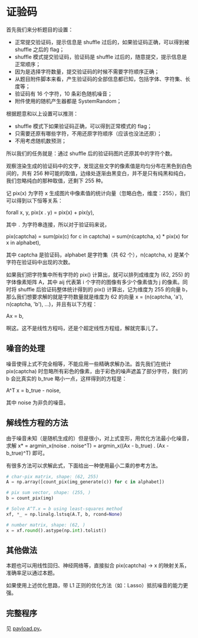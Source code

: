 # 证验码

首先我们来分析题目的设置：

- 正常提交验证码，提示信息是 shuffle 过后的，如果验证码正确，可以得到被 shuffle 之后的 flag；
- shuffle 模式提交验证码，验证码是 shuffle 过后的，随意提交，提示信息是正常顺序；
- 因为是选择字符数量，提交验证码的时候不需要字符顺序正确；
- 从题目附件脚本来看，产生验证码的全部信息都已知，包括字体、字符集、长度等；
- 验证码有 16 个字符，10 条彩色随机噪音；
- 附件使用的随机产生器都是 SystemRandom；

根据题意和以上设置可以推测：

- shuffle 模式下如果验证码正确，可以得到正常模式的 flag；
- 只需要还原有哪些字符，不用还原字符顺序（应该也没法还原）；
- 不用考虑随机数预测；

所以我们的任务就是：通过 shuffle 后的验证码图片还原其中的字符个数。

观察渲染生成的验证码中的文字，发现这些文字的像素值是均匀分布在黑色到白色间的，共有 256 种可能的取值，边缘处逐渐由黑变白，并不是只有纯黑和纯白，我们忽略纯白的那种取值，还剩下 255 种。

记 pix(x) 为字符 x 生成图片中像素值的统计向量（忽略白色，维度：255），我们可以得到以下恒等关系：

forall x, y, pix(x . y) = pix(x) + pix(y),

其中 `.` 为字符串连接，所以对于验证码来说，

pix(captcha) = sum(pix(c) for c in captcha) = sum(n(captcha, x) * pix(x) for x in alphabet),

其中 captcha 是验证码，alphabet 是字符集（共 62 个），n(captcha, x) 是某个字符在验证码中出现的次数。

如果我们把字符集中所有字符的 pix() 计算出，就可以排列成维度为 (62, 255) 的字体像素矩阵 A，其中 aij 代表第 i 个字符的图像有多少个像素值为 j 的像素。同时将 shuffle 后验证码整体统计得到的 pix() 计算出，记为维度为 255 的向量 b，那么我们想要求解的就是字符数量就是维度为 62 的向量 x = (n(captcha, 'a'), n(captcha, 'b'), ...)，并且有以下方程：

Ax = b,

啊这。这不是线性方程吗，还是个超定线性方程组，解就完事儿了。

## 噪音的处理

噪音使得上式不完全相等，不能应用一些精确求解办法。首先我们在统计 pix(captcha) 时忽略所有彩色的像素，由于彩色的噪声遮盖了部分字符，我们的 b 会比真实的 b_true 略小一点，这样得到的方程是：

A^T x = b_true - noise,

其中 noise 为非负的噪音。

## 解线性方程的方法

由于噪音未知（是随机生成的）但是很小，对上式变形，用优化方法最小化噪音，求解 x* = argmin_x(noise . noise^T) = argmin_x((Ax - b_true) . (Ax - b_true)^T) 即可。

有很多方法可以求解此式，下面给出一种使用最小二乘的参考方法。

```python
# char-pix matrix, shape: (62, 255)
A = np.array([count_pix(img_generate(c)) for c in alphabet])

# pix sum vector, shape: (255, )
b = count_pix(img)

# Solve A^T.x = b using least-squares method
xf, *_ = np.linalg.lstsq(A.T, b, rcond=None)

# number matrix, shape: (62, )
x = xf.round().astype(np.int).tolist()
```

## 其他做法

本题也可以用线性回归、神经网络等，直接拟合 pix(captcha) -> x 的映射关系，准确率足以通过本题。

如果使用上述优化思路，带 L1 正则的优化方法（如：Lasso）抵抗噪音的能力更强。

## 完整程序

见 [payload.py](payload.py)。
